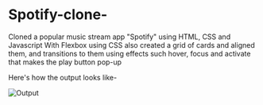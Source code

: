 # Spotify-clone-
Cloned a popular music stream app "Spotify" using HTML, CSS and Javascript
With Flexbox using CSS also created a grid of cards and aligned them, and transitions to them using effects such hover, focus and activate that makes the play button pop-up



Here's how the output looks like-

![Output](https://github.com/mrunal0502/Spotify-clone-/blob/main/final.PNG)

